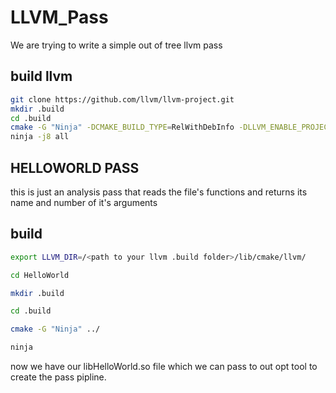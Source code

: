 # LLVM_Pass

We are trying to write a simple out of tree llvm pass

## build llvm



```bash
git clone https://github.com/llvm/llvm-project.git
mkdir .build
cd .build
cmake -G "Ninja" -DCMAKE_BUILD_TYPE=RelWithDebInfo -DLLVM_ENABLE_PROJECTS="clang" -DLLVM_TARGETS_TO_BUILD="X86" -DLLVM_USE_LINKER=gold -DLLVM_PARALLEL_LINK_JOBS=2 ../llvm-project/llvm
ninja -j8 all
```
## HELLOWORLD PASS
this is just an analysis pass that reads the file's functions and returns its name and number of it's arguments

## build

```bash
export LLVM_DIR=/<path to your llvm .build folder>/lib/cmake/llvm/

cd HelloWorld

mkdir .build

cd .build

cmake -G "Ninja" ../

ninja
```
now we have our libHelloWorld.so file which we can pass to out opt tool to create the pass pipline.